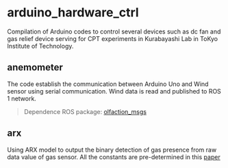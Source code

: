 # arduino_hardware_ctrl
Compilation of Arduino codes to control several devices such as dc fan and gas relief device serving for CPT experiments in Kurabayashi Lab in ToKyo Institute of Technology. 

## anemometer
The code establish the communication between Arduino Uno and Wind sensor using serial communication. Wind data is read and published to ROS 1 network.
> Dependence ROS package: [olfaction_msgs](https://github.com/MAPIRlab/olfaction_msgs)

## arx
Using ARX model to output the binary detection of gas presence from raw data value of gas sensor. All the constants are pre-determined in this [paper](https://ieeexplore.ieee.org/abstract/document/7987788)